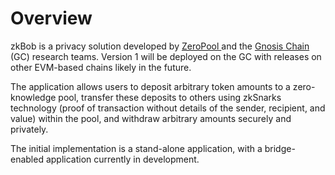 # Overview

zkBob is a privacy solution developed by [ZeroPool ](https://zeropool.network)and the [Gnosis Chain](https://www.gnosischain.com) (GC) research teams. Version 1 will be deployed on the GC with releases on other EVM-based chains likely in the future.&#x20;

The application allows users to deposit arbitrary token amounts to a zero-knowledge pool, transfer these deposits to others using zkSnarks technology (proof of transaction without details of the sender, recipient, and value) within the pool, and withdraw arbitrary amounts securely and privately.

The initial implementation is a stand-alone application, with a bridge-enabled application currently in development.
